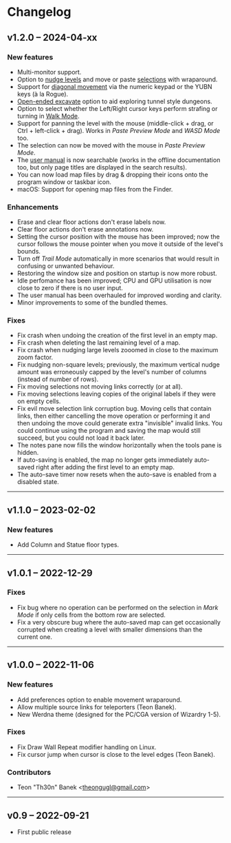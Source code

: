 # Changelog

## v1.2.0 – 2024-04-xx

### New features

- Multi-monitor support.
- Option to [nudge levels](https://gridmonger.johnnovak.net/manual/advanced-editing.html#nudge-level)
  and move or paste [selections](https://gridmonger.johnnovak.net/manual/advanced-editing.html#selections)
  with wraparound.
- Support for [diagonal movement](https://gridmonger.johnnovak.net/manual/moving-around.html#diagonal-movement)
  via the numeric keypad or the YUBN keys (à la Rogue).
- [Open-ended excavate](https://gridmonger.johnnovak.net/manual/basic-editing.html#open-ended-excavate)
  option to aid exploring tunnel style dungeons.
- Option to select whether the Left/Right cursor keys perform strafing or
  turning in [Walk Mode](https://gridmonger.johnnovak.net/manual/moving-around.html#walk-mode).
- Support for panning the level with the mouse (middle-click + drag, or
  Ctrl + left-click + drag). Works in *Paste Preview Mode* and *WASD Mode* too.
- The selection can now be moved with the mouse in *Paste Preview Mode*.
- The [user manual](https://gridmonger.johnnovak.net/manual/contents.html) is
  now searchable (works in the offline documentation too, but only page titles
  are displayed in the search results).
- You can now load map files by drag & dropping their icons onto the program
  window or taskbar icon.
- macOS: Support for opening map files from the Finder.

### Enhancements

- Erase and clear floor actions don't erase labels now.
- Clear floor actions don't erase annotations now.
- Setting the cursor position with the mouse has been improved; now the cursor
  follows the mouse pointer when you move it outside of the level's bounds.
- Turn off *Trail Mode* automatically in more scenarios that would result in
  confusing or unwanted behaviour.
- Restoring the window size and position on startup is now more robust.
- Idle perfomance has been improved; CPU and GPU utilisation is now close to
  zero if there is no user input.
- The user manual has been overhauled for improved wording and clarity.
- Minor improvements to some of the bundled themes.

### Fixes

- Fix crash when undoing the creation of the first level in an empty map.
- Fix crash when deleting the last remaining level of a map.
- Fix crash when nudging large levels zooomed in close to the maximum zoom
  factor.
- Fix nudging non-square levels; previously, the maximum vertical nudge amount
  was erroneously capped by the level's number of columns (instead of number
  of rows).
- Fix moving selections not moving links correctly (or at all).
- Fix moving selections leaving copies of the original labels if they were on
  empty cells.
- Fix evil move selection link corruption bug. Moving cells that contain
  links, then either cancelling the move operation or performing it and then
  undoing the move could generate extra "invisible" invalid links. You could
  continue using the program and saving the map would still succeed, but you
  could not load it back later.
- The notes pane now fills the window horizontally when the tools pane is
  hidden.
- If auto-saving is enabled, the map no longer gets immediately auto-saved
  right after adding the first level to an empty map.
- The auto-save timer now resets when the auto-save is enabled from a disabled
  state.

---

## v1.1.0 – 2023-02-02

### New features

- Add Column and Statue floor types.

---

## v1.0.1 – 2022-12-29

### Fixes

- Fix bug where no operation can be performed on the selection in *Mark Mode*
  if only cells from the bottom row are selected.
- Fix a very obscure bug where the auto-saved map can get occasionally
  corrupted when creating a level with smaller dimensions than the current
  one.

---

## v1.0.0 – 2022-11-06

### New features

- Add preferences option to enable movement wraparound.
- Allow multiple source links for teleporters (Teon Banek).
- New Werdna theme (designed for the PC/CGA version of Wizardry 1-5).

### Fixes

- Fix Draw Wall Repeat modifier handling on Linux.
- Fix cursor jump when cursor is close to the level edges (Teon Banek).

### Contributors

- Teon "Th30n" Banek <<theongugl@gmail.com>>

---

## v0.9 – 2022-09-21

- First public release

